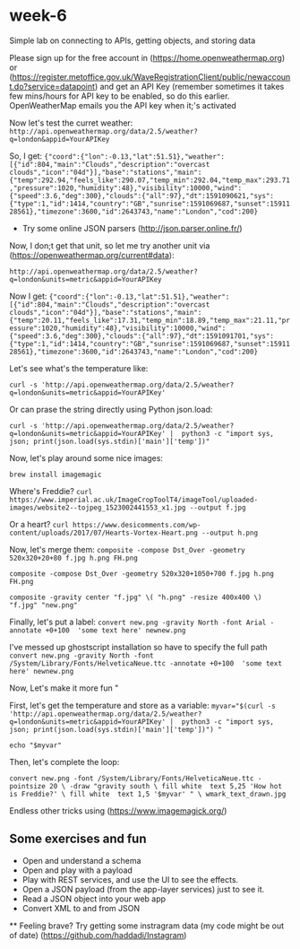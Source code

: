 # week-6

Simple lab on connecting to APIs, getting objects, and storing data


Please sign up for the free account in (https://home.openweathermap.org) or (https://register.metoffice.gov.uk/WaveRegistrationClient/public/newaccount.do?service=datapoint) and get an API Key (remember sometimes it takes few mins/hours for API key to be enabled, so do this earlier. OpenWeatherMap emails you the API key when it;'s activated

Now let's test the curret weather:
`http://api.openweathermap.org/data/2.5/weather?q=london&appid=YourAPIKey`

So, I get:
`{"coord":{"lon":-0.13,"lat":51.51},"weather":[{"id":804,"main":"Clouds","description":"overcast clouds","icon":"04d"}],"base":"stations","main":{"temp":292.94,"feels_like":290.07,"temp_min":292.04,"temp_max":293.71,"pressure":1020,"humidity":48},"visibility":10000,"wind":{"speed":3.6,"deg":300},"clouds":{"all":97},"dt":1591090621,"sys":{"type":1,"id":1414,"country":"GB","sunrise":1591069687,"sunset":1591128561},"timezone":3600,"id":2643743,"name":"London","cod":200}`

* Try some online JSON parsers (http://json.parser.online.fr/)

Now, I don;t get that unit, so let me try another unit via (https://openweathermap.org/current#data):

`http://api.openweathermap.org/data/2.5/weather?q=london&units=metric&appid=YourAPIKey`

Now I get:
`{"coord":{"lon":-0.13,"lat":51.51},"weather":[{"id":804,"main":"Clouds","description":"overcast clouds","icon":"04d"}],"base":"stations","main":{"temp":20.11,"feels_like":17.31,"temp_min":18.89,"temp_max":21.11,"pressure":1020,"humidity":48},"visibility":10000,"wind":{"speed":3.6,"deg":300},"clouds":{"all":97},"dt":1591091701,"sys":{"type":1,"id":1414,"country":"GB","sunrise":1591069687,"sunset":1591128561},"timezone":3600,"id":2643743,"name":"London","cod":200}`


Let's see what's the temperature like:

`curl -s 'http://api.openweathermap.org/data/2.5/weather?q=london&units=metric&appid=YourAPIKey' `

Or can prase the string directly using Python json.load:

`curl -s 'http://api.openweathermap.org/data/2.5/weather?q=london&units=metric&appid=YourAPIKey' |  python3 -c "import sys, json; print(json.load(sys.stdin)['main']['temp'])"`


Now, let's play around some nice images:

`brew install imagemagic`

Where's Freddie?
`curl https://www.imperial.ac.uk/ImageCropToolT4/imageTool/uploaded-images/website2--tojpeg_1523002441553_x1.jpg --output f.jpg `

Or a heart?
`curl https://www.desicomments.com/wp-content/uploads/2017/07/Hearts-Vortex-Heart.png --output h.png `

Now, let's merge them:
`composite -compose Dst_Over -geometry 520x320+20+80 f.jpg h.png FH.png`

`composite -compose Dst_Over -geometry 520x320+1050+700 f.jpg h.png FH.png`

`composite -gravity center "f.jpg" \( "h.png" -resize 400x400 \) "f.jpg" "new.png" `


Finally, let's put a label:
`convert new.png -gravity North -font Arial -annotate +0+100  'some text here' newnew.png`

I've messed up ghostscript installation so have to specify the full path 
`convert new.png -gravity North -font /System/Library/Fonts/HelveticaNeue.ttc -annotate +0+100  'some text here' newnew.png`

Now, Let's make it more fun "

First, let's get the temperature and store as a variable:
`myvar="$(curl -s 'http://api.openweathermap.org/data/2.5/weather?q=london&units=metric&appid=YourAPIKey' |  python3 -c "import sys, json; print(json.load(sys.stdin)['main']['temp'])") "`

`echo "$myvar"`

Then, let's complete the loop:

`convert new.png -font /System/Library/Fonts/HelveticaNeue.ttc -pointsize 20 \
          -draw "gravity south \
                 fill white  text 5,25 'How hot is Freddie?' \
                 fill white  text 1,5 '$myvar' " \
          wmark_text_drawn.jpg `

Endless other tricks using (https://www.imagemagick.org/)

## Some exercises and fun


* Open and understand a schema
* Open and play with a payload
* Play with REST services, and use the UI to see the effects.
* Open a JSON payload (from the app-layer services) just to see it.
* Read a JSON object into your web app
* Convert XML to and from JSON

** Feeling brave? Try getting some instragram data (my code might be out of date) (https://github.com/haddadi/Instagram)

